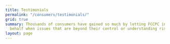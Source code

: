 ```yaml
---
title: Testimonials
permalink: "/consumers/testimonials/"
grid: true
summary: Thousands of consumers have gained so much by letting FCCPC intervene on their
  behalf when issues that are beyond their control or understanding rise up.
layout: page
---
```


